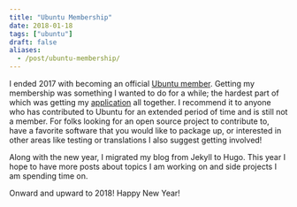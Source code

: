 ```yaml
---
title: "Ubuntu Membership"
date: 2018-01-18
tags: ["ubuntu"]
draft: false
aliases:
  - /post/ubuntu-membership/
---
```


I ended 2017 with becoming an official [Ubuntu member](https://irclogs.ubuntu.com/2017/12/07/%23ubuntu-meeting.html#t20:19). Getting my membership was something I wanted to do for a while; the hardest part of which was getting my [application](https://wiki.ubuntu.com/powersj) all together. I recommend it to anyone who has contributed to Ubuntu for an extended period of time and is still not a member. For folks looking for an open source project to contribute to, have a favorite software that you would like to package up, or interested in other areas like testing or translations I also suggest getting involved!

Along with the new year, I migrated my blog from Jekyll to Hugo. This year I hope to have more posts about topics I am working on and side projects I am spending time on.

Onward and upward to 2018! Happy New Year!
